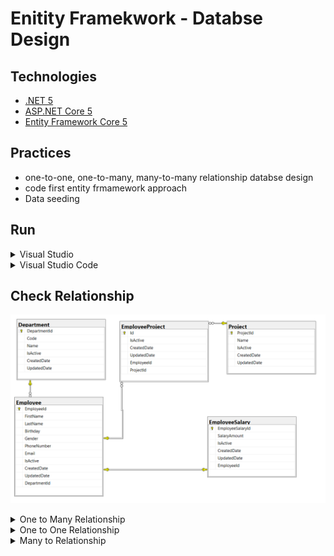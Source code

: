 # Enitity Framekwork - Databse Design

## Technologies

-   [.NET 5](https://dotnet.microsoft.com/download)
-   [ASP.NET Core 5](https://docs.microsoft.com/en-us/aspnet/core)
-   [Entity Framework Core 5](https://docs.microsoft.com/en-us/ef/core)

## Practices

-   one-to-one, one-to-many, many-to-many relationship databse design
-   code first entity frmamework approach
-   Data seeding

## Run

<details>
<summary>Visual Studio</summary>

#### Prerequisites

-   [Visual Studio](https://visualstudio.microsoft.com/downloads/)
-   [.NET 5 SDK](https://dotnet.microsoft.com/download/dotnet/5.0)
-   [SQL Server](https://go.microsoft.com/fwlink/?linkid=866662)

#### Steps

1. Open **EntityFramework.Database.Design.sln** in Visual Studio.
2. Open nuget package console
3. Run commands migration commands  
   `Add-Migration InitialCreate`  
   `Update-Database`
4. Verify that database is created with seed dada
5. Run the project

</details>

<details>
<summary>Visual Studio Code</summary>

#### Prerequisites

-   [.NET 5 SDK](https://dotnet.microsoft.com/download/dotnet/5.0)
-   [SQL Server](https://go.microsoft.com/fwlink/?linkid=866662)
-   [Visual Studio Code](https://code.visualstudio.com)
-   [C# Extension](https://marketplace.visualstudio.com/items?itemName=ms-vscode.csharp)

#### Steps

1. Open directory **entity-framework-database-design** in vs code
2. Open Integrated Terminal under **EntityFramework.Database.Design** directiory
3. Run commands migration commands  
   `dotnet tool install --global dotnet-ef `  
   `dotnet ef migrations add InitialCreate `  
   `dotnet ef database update`
4. Verify that database is created with seed data

</details>

## Check Relationship

![diagram](./resources/diagram.PNG)

<details>
<summary>One to Many Relationship</summary>

#### Department and Employee

-   One Employee is associated only one department
-   One Department has many Employees
-   So we need to add reference in Employees (many) table

#### Verify that Same DepartmentId is used many times in Employee table

![one-to-many](./resources/one-to-many.png)

</details>

<details>
<summary>One to One Relationship</summary>

#### Employee and EmployeeSalary

-   One Employee is associated only one EmployeeSalary
-   One EmployeeSalary is associated only one Employees
-   So we need to add reference in both (EmployeeSalary and Employee) table but foreign key will be used only in mendotory table i.e EmployeeSalary

#### Execute the following inset query twice

      INSERT INTO [EmployeeSalary] (
      [EmployeeId]
      ,[SalaryAmount]
      ,[IsActive]
      ,[CreatedDate]
      )
      VALUES (1, 3000, 1, GETDATE());

#### Generally in One to many relation, you could enter multiple times EmployeeID, but here in one to one relation an error will be thrown while executing the query except first time

![one-to-one-error](./resources/error.PNG)

#### Verify that no duplicate EmployeeId is allowed EmployeeSalary table

![one-to-one](./resources/one-to-one.PNG)

</details>

<details>
<summary>Many to Relationship</summary>

#### Employee and Project and EmployeeProject

-   One Employee can be associated many projects
-   One Project can be can be associated many Employees
-   So we have created this new table i.e EmployeeProject
-   We also need to add reference of both (project and Employee) table in EmployeeProject table

#### Execute the following inset query twice

      INSERT INTO [EmployeeProject] (
            [EmployeeId]
            ,[ProjectId]
            ,[IsActive]
            ,[CreatedDate]
            )
            VALUES
         (1, 1, 1, GETDATE()),
         (1, 2, 1, GETDATE()),
         (2, 1, 1, GETDATE()),
         (2, 2, 1, GETDATE());

#### Verify that Same EmployeeId and ProjectId is used many times in EmployeeProject table

![many-to-many](./resources/many-to-many.png)

</details>
